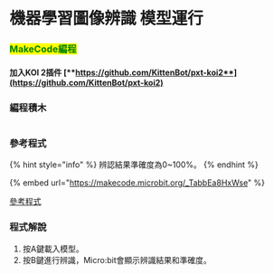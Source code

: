 # 機器學習圖像辨識 模型運行

### <mark style="color:green;">MakeCode編程</mark>

#### 加入KOI 2插件 [**https://github.com/KittenBot/pxt-koi2**](https://github.com/KittenBot/pxt-koi2)

### 編程積木

<figure><img src="https://files.gitbook.com/v0/b/gitbook-x-prod.appspot.com/o/spaces%2FsN6MlwBFbL3P67FzMMyL%2Fuploads%2Fg8gveE0DC4idrYoORQEx%2Fimage.png?alt=media&#x26;token=97b18306-46f0-43d8-8aba-690e1ac10ca3" alt=""><figcaption></figcaption></figure>

### 參考程式

{% hint style="info" %}
辨認結果準確度為0\~100%。
{% endhint %}

{% embed url="https://makecode.microbit.org/_TabbEa8HxWse" %}

[參考程式](https://makecode.microbit.org/\_TabbEa8HxWse)

### 程式解說

1. 按A鍵載入模型。
2. 按B鍵進行辨識，Micro:bit會顯示辨識結果和準確度。

